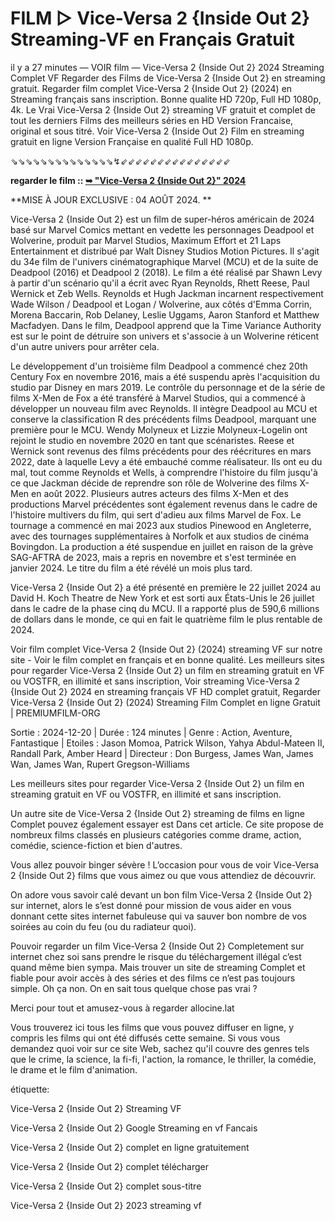 # FILM ▷ Vice-Versa 2 {Inside Out 2} Streaming-VF en Français Gratuit

il y a 27 minutes — VOIR film — Vice-Versa 2 {Inside Out 2} 2024 Streaming Complet VF Regarder des Films de Vice-Versa 2 {Inside Out 2} en streaming gratuit. Regarder film complet Vice-Versa 2 {Inside Out 2} (2024) en Streaming français sans inscription. Bonne qualite HD 720p, Full HD 1080p, 4k. Le Vrai Vice-Versa 2 {Inside Out 2} streaming VF gratuit et complet de tout les derniers Films des meilleurs séries en HD Version Francaise, original et sous titré. Voir Vice-Versa 2 {Inside Out 2} Film en streaming gratuit en ligne Version Française en qualité Full HD 1080p.

⇘⇘⇘⇘⇘⇘⇘⇘⇘⇘⇘⇘⇘⇘↯⇙⇙⇙⇙⇙⇙⇙⇙⇙⇙⇙⇙⇙⇙⇙

**regarder le film :: [➥ "Vice-Versa 2 {Inside Out 2}" 2024](https://is.gd/fso1qu)**


**MISE À JOUR EXCLUSIVE : 04 AOÛT 2024. **

Vice-Versa 2 {Inside Out 2} est un film de super-héros américain de 2024 basé sur Marvel Comics mettant en vedette les personnages Deadpool et Wolverine, produit par Marvel Studios, Maximum Effort et 21 Laps Entertainment et distribué par Walt Disney Studios Motion Pictures. Il s'agit du 34e film de l'univers cinématographique Marvel (MCU) et de la suite de Deadpool (2016) et Deadpool 2 (2018). Le film a été réalisé par Shawn Levy à partir d'un scénario qu'il a écrit avec Ryan Reynolds, Rhett Reese, Paul Wernick et Zeb Wells. Reynolds et Hugh Jackman incarnent respectivement Wade Wilson / Deadpool et Logan / Wolverine, aux côtés d'Emma Corrin, Morena Baccarin, Rob Delaney, Leslie Uggams, Aaron Stanford et Matthew Macfadyen. Dans le film, Deadpool apprend que la Time Variance Authority est sur le point de détruire son univers et s'associe à un Wolverine réticent d'un autre univers pour arrêter cela.

Le développement d'un troisième film Deadpool a commencé chez 20th Century Fox en novembre 2016, mais a été suspendu après l'acquisition du studio par Disney en mars 2019. Le contrôle du personnage et de la série de films X-Men de Fox a été transféré à Marvel Studios, qui a commencé à développer un nouveau film avec Reynolds. Il intègre Deadpool au MCU et conserve la classification R des précédents films Deadpool, marquant une première pour le MCU. Wendy Molyneux et Lizzie Molyneux-Logelin ont rejoint le studio en novembre 2020 en tant que scénaristes. Reese et Wernick sont revenus des films précédents pour des réécritures en mars 2022, date à laquelle Levy a été embauché comme réalisateur. Ils ont eu du mal, tout comme Reynolds et Wells, à comprendre l'histoire du film jusqu'à ce que Jackman décide de reprendre son rôle de Wolverine des films X-Men en août 2022. Plusieurs autres acteurs des films X-Men et des productions Marvel précédentes sont également revenus dans le cadre de l'histoire multivers du film, qui sert d'adieu aux films Marvel de Fox. Le tournage a commencé en mai 2023 aux studios Pinewood en Angleterre, avec des tournages supplémentaires à Norfolk et aux studios de cinéma Bovingdon. La production a été suspendue en juillet en raison de la grève SAG-AFTRA de 2023, mais a repris en novembre et s'est terminée en janvier 2024. Le titre du film a été révélé un mois plus tard.

Vice-Versa 2 {Inside Out 2} a été présenté en première le 22 juillet 2024 au David H. Koch Theatre de New York et est sorti aux États-Unis le 26 juillet dans le cadre de la phase cinq du MCU. Il a rapporté plus de 590,6 millions de dollars dans le monde, ce qui en fait le quatrième film le plus rentable de 2024.

Voir film complet Vice-Versa 2 {Inside Out 2} (2024) streaming VF sur notre site - Voir le film complet en français et en bonne qualité. Les meilleurs sites pour regarder Vice-Versa 2 {Inside Out 2} un film en streaming gratuit en VF ou VOSTFR, en illimité et sans inscription, Voir streaming Vice-Versa 2 {Inside Out 2} 2024 en streaming français VF HD complet gratuit, Regarder Vice-Versa 2 {Inside Out 2} (2024) Streaming Film Complet en ligne Gratuit | PREMIUMFILM-ORG

Sortie : 2024-12-20 | Durée : 124 minutes | Genre : Action, Aventure, Fantastique | Etoiles : Jason Momoa, Patrick Wilson, Yahya Abdul-Mateen II, Randall Park, Amber Heard | Directeur : Don Burgess, James Wan, James Wan, James Wan, Rupert Gregson-Williams

Les meilleurs sites pour regarder Vice-Versa 2 {Inside Out 2} un film en streaming gratuit en VF ou VOSTFR, en illimité et sans inscription.

Un autre site de Vice-Versa 2 {Inside Out 2} streaming de films en ligne Complet pouvez également essayer est Dans cet article. Ce site propose de nombreux films classés en plusieurs catégories comme drame, action, comédie, science-fiction et bien d'autres.

Vous allez pouvoir binger sévère ! L’occasion pour vous de voir Vice-Versa 2 {Inside Out 2} films que vous aimez ou que vous attendiez de découvrir.

On adore vous savoir calé devant un bon film Vice-Versa 2 {Inside Out 2} sur internet, alors le s’est donné pour mission de vous aider en vous donnant cette sites internet fabuleuse qui va sauver bon nombre de vos soirées au coin du feu (ou du radiateur quoi).

Pouvoir regarder un film Vice-Versa 2 {Inside Out 2} Completement sur internet chez soi sans prendre le risque du téléchargement illégal c’est quand même bien sympa. Mais trouver un site de streaming Complet et fiable pour avoir accès à des séries et des films ce n’est pas toujours simple. Oh ça non. On en sait tous quelque chose pas vrai ?

Merci pour tout et amusez-vous à regarder allocine.lat

Vous trouverez ici tous les films que vous pouvez diffuser en ligne, y compris les films qui ont été diffusés cette semaine. Si vous vous demandez quoi voir sur ce site Web, sachez qu'il couvre des genres tels que le crime, la science, la fi-fi, l'action, la romance, le thriller, la comédie, le drame et le film d'animation.

étiquette:

Vice-Versa 2 {Inside Out 2} Streaming VF

Vice-Versa 2 {Inside Out 2} Google Streaming en vf Fancais

Vice-Versa 2 {Inside Out 2} complet en ligne gratuitement

Vice-Versa 2 {Inside Out 2} complet télécharger

Vice-Versa 2 {Inside Out 2} complet sous-titre

Vice-Versa 2 {Inside Out 2} 2023 streaming vf
